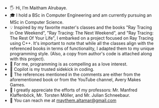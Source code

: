 - 🖐️ Hi, I’m Maitham Alrubaye.
- 🎓 I hold a BSc in Computer Engineering and am currently pursuing an MSc in Computer Science.
- 💡 Inspired by my favorite master's classes and the books "Ray Tracing in One Weekend", "Ray Tracing: The Next Weekend", and "Ray Tracing: The Rest Of Your Life", I embarked on a project focused on Ray Tracing using C++. It's important to note that while all the classes align with the referenced books in terms of functionality, I adapted them to my unique programming style. (Also, a copy from author's code is attached along with this project).
- 💖 For me, programming is as compelling as a love interest.
- 🚀 Copilot is my trusted sidekick in coding.
- 📝 The references mentioned in the comments are either from the aforementioned book or from the YouTube channel, Avery Makes Games.
- 🙏 I greatly appreciate the efforts of my professors: Mr. Manfred Klaffenböck, Mr. Torsten Möller, and Mr. Julian Schneebaur.
- 💌 You can reach me at maythem.altamar@gmail.com
